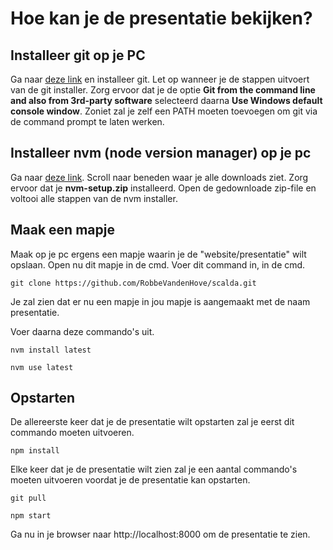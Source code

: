 # Hoe kan je de presentatie bekijken?

## Installeer git op je PC

Ga naar <a href="https://git-scm.com/download/win">deze link</a> en installeer git. Let op wanneer je de stappen uitvoert van de git installer. Zorg ervoor dat je de optie <b>Git from the command line and also from 3rd-party software</b> selecteerd daarna <b>Use Windows default console window</b>. Zoniet zal je zelf een PATH moeten toevoegen om git via de command prompt te laten werken.

## Installeer nvm (node version manager) op je pc

Ga naar <a href="https://github.com/coreybutler/nvm-windows/releases">deze link</a>. Scroll naar beneden waar je alle downloads ziet. Zorg ervoor dat je <b>nvm-setup.zip</b> installeerd. Open de gedownloade zip-file en voltooi alle stappen van de nvm installer.

## Maak een mapje

Maak op je pc ergens een mapje waarin je de "website/presentatie" wilt opslaan. Open nu dit mapje in de cmd. Voer dit command in, in de cmd.

```
git clone https://github.com/RobbeVandenHove/scalda.git
```

Je zal zien dat er nu een mapje in jou mapje is aangemaakt met de naam presentatie.

Voer daarna deze commando's uit.

```
nvm install latest
```

```
nvm use latest
```

## Opstarten

De allereerste keer dat je de presentatie wilt opstarten zal je eerst dit commando moeten uitvoeren.

```
npm install
```

Elke keer dat je de presentatie wilt zien zal je een aantal commando's moeten uitvoeren voordat je de presentatie kan opstarten.

```
git pull
```

```
npm start
```

Ga nu in je browser naar http://localhost:8000 om de presentatie te zien.
